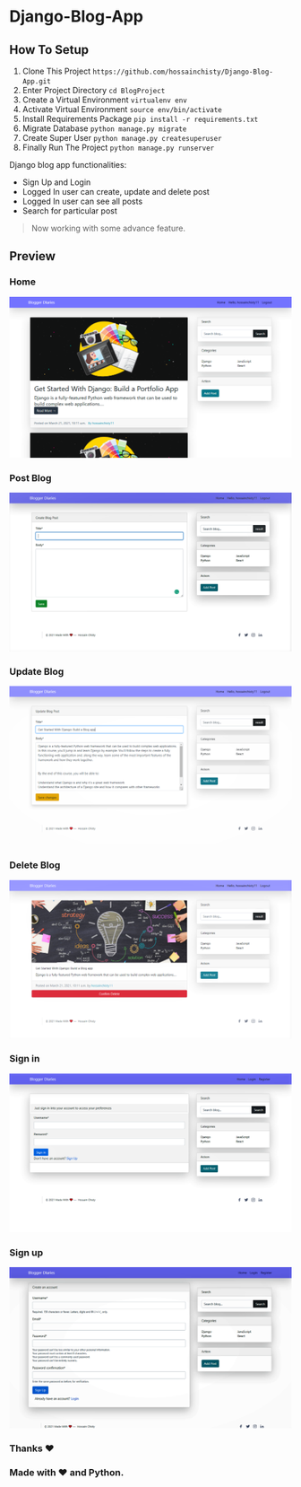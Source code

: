 # Django-Blog-App
## How To Setup
1. Clone This Project `https://github.com/hossainchisty/Django-Blog-App.git`
2. Enter Project Directory `cd BlogProject`
3. Create a Virtual Environment `virtualenv env`
4. Activate Virtual Environment `source env/bin/activate`
5. Install Requirements Package `pip install -r requirements.txt`
6. Migrate Database `python manage.py migrate`
7. Create Super User `python manage.py createsuperuser`
8. Finally Run The Project `python manage.py runserver`

Django blog app functionalities:
* Sign Up and Login
* Logged In user can create, update and delete post
* Logged In user can see all posts 
* Search for particular post

> Now working with some advance feature. 

## Preview

### Home
![Image of demo](https://github.com/hossainchisty/Django-Blog-App/blob/master/Finaldemo/home.png)

### Post Blog
![Image of demo](https://github.com/hossainchisty/Django-Blog-App/blob/master/Finaldemo/post_blog.png)

### Update Blog
![Image of demo](https://github.com/hossainchisty/Django-Blog-App/blob/master/Finaldemo/post_update.png)

### Delete Blog
![Image of demo](https://github.com/hossainchisty/Django-Blog-App/blob/master/Finaldemo/post_delete.png)

### Sign in
![Image of demo](https://github.com/hossainchisty/Django-Blog-App/blob/master/Finaldemo/signin.png)

### Sign up
![Image of demo](https://github.com/hossainchisty/Django-Blog-App/blob/master/Finaldemo/sigup.png)


### Thanks ❤ 
### Made with ❤️ and Python.

